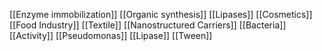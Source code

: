 [[Enzyme immobilization]]
[[Organic synthesis]]
[[Lipases]]
[[Cosmetics]]
[[Food Industry]]
[[Textile]]
[[Nanostructured Carriers]]
[[Bacteria]]
[[Activity]]
[[Pseudomonas]]
[[Lipase]]
[[Tween]]
